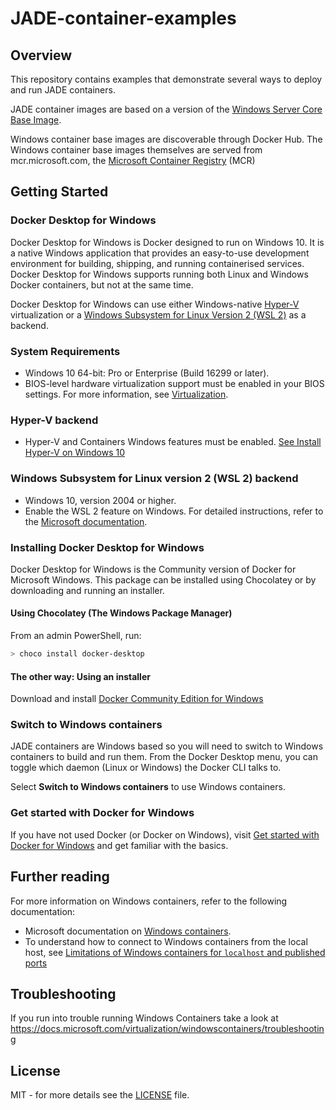 # JADE-container-examples

## Overview

This repository contains examples that demonstrate several ways to deploy and run JADE containers.

JADE container images are based on a version of the [Windows Server Core Base Image](https://hub.docker.com/_/microsoft-windows-servercore).

Windows container base images are discoverable through Docker Hub. The Windows container base images themselves are served from mcr.microsoft.com, the [Microsoft Container Registry](https://azure.microsoft.com/en-us/services/container-registry/) (MCR)

## Getting Started

### Docker Desktop for Windows

Docker Desktop for Windows is Docker designed to run on Windows 10. It is a native Windows application that provides an easy-to-use development environment for building, shipping, and running containerised services. Docker Desktop for Windows supports running both Linux and Windows Docker containers, but not at the same time.

Docker Desktop for Windows can use either Windows-native [Hyper-V](https://docs.microsoft.com/en-us/virtualization/hyper-v-on-windows/about/) virtualization or
a [Windows Subsystem for Linux Version 2 (WSL 2)](https://docs.docker.com/docker-for-windows/wsl/) as a backend.

### System Requirements

- Windows 10 64-bit: Pro or Enterprise (Build 16299 or later).
- BIOS-level hardware virtualization support must be enabled in your
    BIOS settings.  For more information, see [Virtualization](troubleshoot.md#virtualization-must-be-enabled).

### Hyper-V backend

- Hyper-V and Containers Windows features must be enabled.
    [See Install Hyper-V on Windows 10](https://docs.microsoft.com/virtualization/hyper-v-on-windows/quick-start/enable-hyper-v)

### Windows Subsystem for Linux version 2 (WSL 2) backend

- Windows 10, version 2004 or higher.
- Enable the WSL 2 feature on Windows. For detailed instructions, refer to the
    [Microsoft documentation](https://docs.microsoft.com/windows/wsl/install-win10).

### Installing Docker Desktop for Windows

Docker Desktop for Windows is the Community version of Docker for Microsoft Windows. This package can be installed using Chocolatey or by downloading and running an installer.

#### Using Chocolatey (The Windows Package Manager)

From an admin PowerShell, run:

```powershell
> choco install docker-desktop
```

#### The other way: Using an installer

Download and install [Docker Community Edition for Windows](https://store.docker.com/editions/community/docker-ce-desktop-windows)

### Switch to Windows containers

JADE containers are Windows based so you will need to switch to Windows containers to build
and run them. From the Docker Desktop menu, you can toggle which daemon (Linux or Windows)
the Docker CLI talks to.

Select **Switch to Windows containers** to use Windows containers.

### Get started with Docker for Windows

If you have not used Docker (or Docker on Windows), visit [Get started with Docker for Windows](https://docs.docker.com/docker-for-windows/) and get familiar with the basics.

## Further reading

For more information on Windows containers, refer to the following documentation:

- Microsoft documentation on [Windows containers](https://docs.microsoft.com/virtualization/windowscontainers/about/index).
- To understand how to connect to Windows containers from the local host, see
  [Limitations of Windows containers for `localhost` and published ports](troubleshoot.md#limitations-of-windows-containers-for-localhost-and-published-ports)

## Troubleshooting

If you run into trouble running Windows Containers take a look at <https://docs.microsoft.com/virtualization/windowscontainers/troubleshooting>

## License

MIT - for more details see the [LICENSE](./LICENSE) file.

